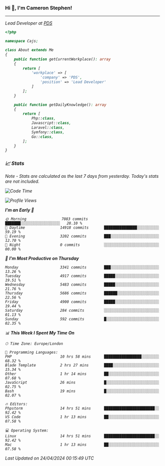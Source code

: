 ### Hi 👋, I'm Cameron Stephen!
<hr>
<p><em>Lead Developer at <a href="https://prindatasolutions.co.uk">PDS</a></p>


```php
<?php

namespace Cajs;

class About extends Me
{
    public function getCurrentWorkplace(): array
    {
        return [
            'workplace' => [
                'company' => 'PDS',
                'position' => 'Lead Developer'
            ]
        ];
    }

    public function getDailyKnowledge(): array
    {
        return [
            Php::class,
            Javascript::class,
            Laravel::class,
            Symfony::class,
            Go::class,
        ];
    }
}
```

### 📈 Stats
<p><em>Note - Stats are calculated as the last 7 days from yesterday. Today's stats are not included.</em></p>


<!--START_SECTION:waka-->
![Code Time](http://img.shields.io/badge/Code%20Time-3%2C775%20hrs%203%20mins-blue)

![Profile Views](http://img.shields.io/badge/Profile%20Views-0-blue)

**I'm an Early 🐤** 

```text
🌞 Morning                7083 commits        ███████░░░░░░░░░░░░░░░░░░   28.10 % 
🌆 Daytime                14918 commits       ███████████████░░░░░░░░░░   59.19 % 
🌃 Evening                3202 commits        ███░░░░░░░░░░░░░░░░░░░░░░   12.70 % 
🌙 Night                  0 commits           ░░░░░░░░░░░░░░░░░░░░░░░░░   00.00 % 
```
📅 **I'm Most Productive on Thursday** 

```text
Monday                   3341 commits        ███░░░░░░░░░░░░░░░░░░░░░░   13.26 % 
Tuesday                  4917 commits        █████░░░░░░░░░░░░░░░░░░░░   19.51 % 
Wednesday                5483 commits        █████░░░░░░░░░░░░░░░░░░░░   21.76 % 
Thursday                 5686 commits        ██████░░░░░░░░░░░░░░░░░░░   22.56 % 
Friday                   4900 commits        █████░░░░░░░░░░░░░░░░░░░░   19.44 % 
Saturday                 284 commits         ░░░░░░░░░░░░░░░░░░░░░░░░░   01.13 % 
Sunday                   592 commits         █░░░░░░░░░░░░░░░░░░░░░░░░   02.35 % 
```


📊 **This Week I Spent My Time On** 

```text
🕑︎ Time Zone: Europe/London

💬 Programming Languages: 
PHP                      10 hrs 58 mins      █████████████████░░░░░░░░   68.32 % 
Blade Template           2 hrs 27 mins       ████░░░░░░░░░░░░░░░░░░░░░   15.34 % 
Other                    1 hr 14 mins        ██░░░░░░░░░░░░░░░░░░░░░░░   07.68 % 
JavaScript               26 mins             █░░░░░░░░░░░░░░░░░░░░░░░░   02.75 % 
Bash                     19 mins             █░░░░░░░░░░░░░░░░░░░░░░░░   02.07 % 

🔥 Editors: 
Phpstorm                 14 hrs 51 mins      ███████████████████████░░   92.42 % 
VS Code                  1 hr 13 mins        ██░░░░░░░░░░░░░░░░░░░░░░░   07.58 % 

💻 Operating System: 
Linux                    14 hrs 51 mins      ███████████████████████░░   92.42 % 
Mac                      1 hr 13 mins        ██░░░░░░░░░░░░░░░░░░░░░░░   07.58 % 
```


 Last Updated on 24/04/2024 00:15:49 UTC
<!--END_SECTION:waka-->
